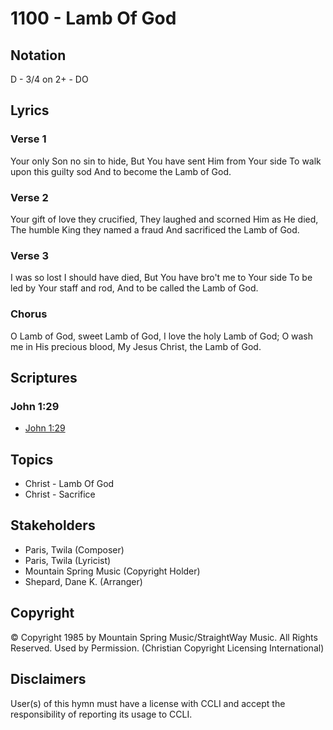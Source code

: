 # 1100 - Lamb Of God

## Notation

D - 3/4 on 2+ - DO

## Lyrics

### Verse 1

Your only Son no sin to hide, But You have sent Him from Your side To walk upon this guilty sod And to become the Lamb of God.

### Verse 2

Your gift of love they crucified, They laughed and scorned Him as He died, The humble King they named a fraud And sacrificed the Lamb of God.

### Verse 3

I was so lost I should have died, But You have bro't me to Your side To be led by Your staff and rod, And to be called the Lamb of God.

### Chorus

O Lamb of God, sweet Lamb of God, I love the holy Lamb of God; O wash me in His precious blood, My Jesus Christ, the Lamb of God.


## Scriptures

### John 1:29

- [John 1:29](https://www.biblegateway.com/passage/?search=John%201%3A29)


## Topics

- Christ - Lamb Of God
- Christ - Sacrifice

## Stakeholders

- Paris, Twila (Composer)
- Paris, Twila (Lyricist)
- Mountain Spring Music (Copyright Holder)
- Shepard, Dane K. (Arranger)

## Copyright

© Copyright 1985 by Mountain Spring Music/StraightWay Music. All Rights Reserved. Used by Permission.
(Christian Copyright Licensing International)

## Disclaimers

User(s) of this hymn must have a license with CCLI and accept the responsibility of reporting its usage to CCLI.

